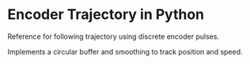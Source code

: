 # Encoder Trajectory in Python

Reference for following trajectory using discrete encoder pulses.

Implements a circular buffer and smoothing to track position and speed.